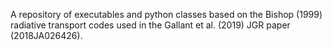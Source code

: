 A repository of executables and python classes based on the Bishop (1999) radiative transport codes used in the Gallant et al. (2019) JGR paper (2018JA026426).
